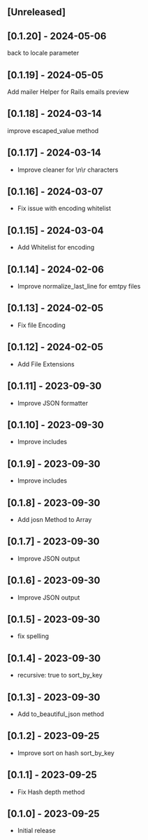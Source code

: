 ## [Unreleased]

## [0.1.20] - 2024-05-06

back to locale parameter

## [0.1.19] - 2024-05-05

Add mailer Helper for Rails emails preview

## [0.1.18] - 2024-03-14

improve escaped_value method

## [0.1.17] - 2024-03-14

- Improve cleaner for \n\r characters

## [0.1.16] - 2024-03-07

- Fix issue with encoding whitelist

## [0.1.15] - 2024-03-04

- Add Whitelist for encoding

## [0.1.14] - 2024-02-06

- Improve normalize_last_line for emtpy files

## [0.1.13] - 2024-02-05

- Fix file Encoding

## [0.1.12] - 2024-02-05

- Add File Extensions

## [0.1.11] - 2023-09-30

- Improve JSON formatter

## [0.1.10] - 2023-09-30

- Improve includes

## [0.1.9] - 2023-09-30

- Improve includes

## [0.1.8] - 2023-09-30

- Add josn Method to Array

## [0.1.7] - 2023-09-30

- Improve JSON output

## [0.1.6] - 2023-09-30

- Improve JSON output

## [0.1.5] - 2023-09-30

- fix spelling

## [0.1.4] - 2023-09-30

- recursive: true to sort_by_key

## [0.1.3] - 2023-09-30

- Add to_beautiful_json method

## [0.1.2] - 2023-09-25

- Improve sort on hash sort_by_key

## [0.1.1] - 2023-09-25

- Fix Hash depth method

## [0.1.0] - 2023-09-25

- Initial release
